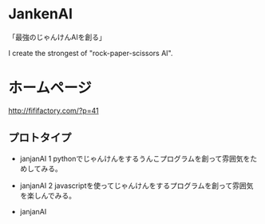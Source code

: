# JankenAI
「最強のじゃんけんAIを創る」

I create the strongest of "rock-paper-scissors AI".

# ホームページ  
http://fififactory.com/?p=41

## プロトタイプ

- janjanAI 1
pythonでじゃんけんをするうんこプログラムを創って雰囲気をためしてみる。

- janjanAI 2
javascriptを使ってじゃんけんをするプログラムを創って雰囲気を楽しんでみる。

- janjanAI